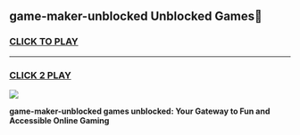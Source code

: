 
## game-maker-unblocked Unblocked Games👋
<h3>
<a href="https://news.freeplayer.one?title=game-maker-unblocked&ref=16F">CLICK TO PLAY</a></h3>
<hr>

<h3>
<a href="https://news.freeplayer.one?title=game-maker-unblocked&ref=16F">CLICK 2 PLAY</a>
  
</h3>

<a href="https://news.freeplayer.one?title=game-maker-unblocked&ref=16F/"><img src="https://clearcache.store/games.png"></a>


**game-maker-unblocked games unblocked: Your Gateway to Fun and Accessible Online Gaming**
